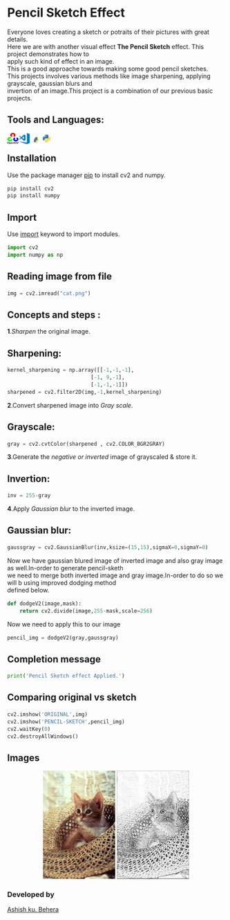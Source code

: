 # Pencil Sketch Effect
Everyone loves creating a sketch or potraits of their pictures with great details.<br> 
Here we are with another visual effect **The Pencil Sketch** effect. This project demonstrates how to<br>
apply such kind of effect in an image.<br>
This is a good approache towards making some good pencil sketches.<br>
This projects involves various methods like image sharpening, applying grayscale, gaussian blurs and <br>
invertion of an image.This project is a combination of our previous basic projects.<br>

## Tools and Languages:
<img align="left" alt="OpenCV" width="26px" src="opencv.png" >
<img align="left" alt="VS Code" width="26px" src="visual-studio-code.png" >
<img align="left" alt="pip" width="26px" height="34px" src="pip.png" >
<img align="left" alt="Python" width="26px" src="python.png" >
<br>

## Installation
Use the package manager [pip](https://pip.pypa.io/en/stable/) to install cv2 and numpy.


```bash
pip install cv2
pip install numpy
```

## Import
Use [import](https://www.w3schools.com/python/ref_keyword_import.asp) keyword to import modules.
```python
import cv2
import numpy as np
```

## Reading image from file

```python
img = cv2.imread("cat.png")
```

## Concepts and steps :
**1**.*Sharpen* the original image.<br> 
  ## Sharpening:
  
   ```python
  kernel_sharpening = np.array([[-1,-1,-1], 
                              [-1, 9,-1],
                              [-1,-1,-1]])
  sharpened = cv2.filter2D(img,-1,kernel_sharpening)
   ```

**2**.Convert sharpened image into *Gray scale*.<br>
  ## Grayscale:
  
   ```python
   gray = cv2.cvtColor(sharpened , cv2.COLOR_BGR2GRAY)
   ```

**3**.Generate the *negative or inverted* image of grayscaled & store it.<br>
  ## Invertion:
  ```python
  inv = 255-gray
  ```
  
**4**.Apply *Gaussian blur* to the inverted image.<br>
  ## Gaussian blur:
  ```python
  gaussgray = cv2.GaussianBlur(inv,ksize=(15,15),sigmaX=0,sigmaY=0)
  ```

Now we have gaussian blured image of inverted image and also gray image as well.In-order to generate pencil-sketh<br>
we need to merge both inverted image and gray image.In-order to do so we will b using improved dodging method <br>
defined below.<br>

```python
def dodgeV2(image,mask):
    return cv2.divide(image,255-mask,scale=256)
```
Now we need to apply this to our image<br>

```python
pencil_img = dodgeV2(gray,gaussgray)
```

## Completion message

```python
print('Pencil Sketch effect Applied.')
```

## Comparing original vs sketch

```python
cv2.imshow('ORIGINAL',img)
cv2.imshow('PENCIL-SKETCH',pencil_img)
cv2.waitKey(0)
cv2.destroyAllWindows()

```

## Images
<p align="center">
	<img src="cat.png" alt="Logo", height=250px,width=350px>
	<img src="pencil sketch pic.PNG" alt="sketch", height=250px,width=340px>
</p>

### Developed by
 [Ashish ku. Behera](https://github.com/ashish-max "Github Id")
